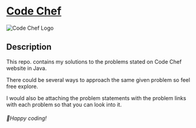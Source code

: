 # [Code Chef](https://www.codechef.com)
![Code Chef Logo](https://www.codechef.com/sites/all/themes/abessive/logo.png)

## Description

This repo. contains my solutions to the problems stated on Code Chef website in Java.

There could be several ways to approach the same given problem so feel free explore.

I would also be attaching the problem statements with the problem links with each problem so that you can look into it.

###### 🌟Happy coding!